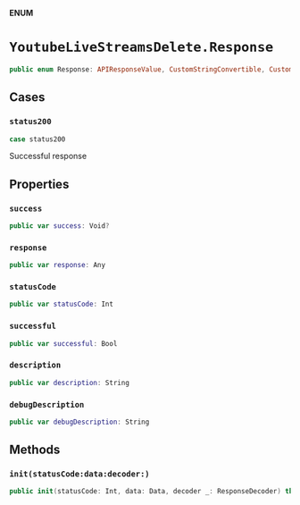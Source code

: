 **ENUM**

# `YoutubeLiveStreamsDelete.Response`

```swift
public enum Response: APIResponseValue, CustomStringConvertible, CustomDebugStringConvertible
```

## Cases
### `status200`

```swift
case status200
```

Successful response

## Properties
### `success`

```swift
public var success: Void?
```

### `response`

```swift
public var response: Any
```

### `statusCode`

```swift
public var statusCode: Int
```

### `successful`

```swift
public var successful: Bool
```

### `description`

```swift
public var description: String
```

### `debugDescription`

```swift
public var debugDescription: String
```

## Methods
### `init(statusCode:data:decoder:)`

```swift
public init(statusCode: Int, data: Data, decoder _: ResponseDecoder) throws
```
